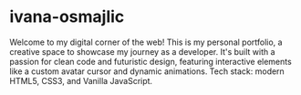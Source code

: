 # ivana-osmajlic
Welcome to my digital corner of the web! This is my personal portfolio, a creative space to showcase my journey as a developer. It's built with a passion for clean code and futuristic design, featuring interactive elements like a custom avatar cursor and dynamic animations. Tech stack:  modern HTML5, CSS3, and Vanilla JavaScript.

